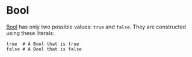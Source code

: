 # Bool

[Bool](http://crystal-lang.org/api/Bool.html) has only two possible values: `true` and `false`. They are constructed using these literals:


```crystal
true  # A Bool that is true
false # A Bool that is false
```

